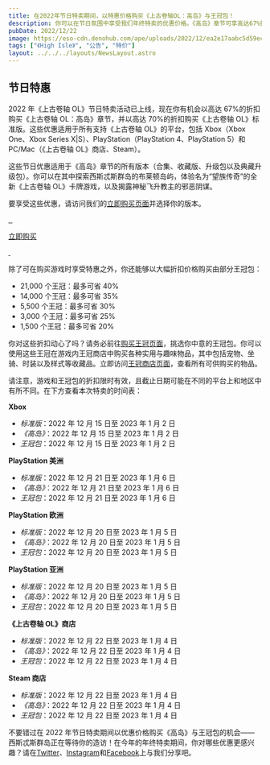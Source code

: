 ```yaml
---
title: 在2022年节日特卖期间，以特惠价格购买《上古卷轴OL：高岛》与王冠包！
description: 你可以在节日氛围中享受我们年终特卖的优惠价格。《高岛》章节可享高达67%折扣优惠，王冠包则可享高达40%折扣优惠！
pubDate: 2022/12/22
image: https://eso-cdn.denohub.com/ape/uploads/2022/12/ea2e17aabc5d59ec545e6751c6ce8024.jpg
tags: ["《High Isle》", "公告", "特价"]
layout: ../../../layouts/NewsLayout.astro
---
```


## 节日特惠

2022 年《上古卷轴 OL》节日特卖活动已上线，现在你有机会以高达 67%的折扣购买《上古卷轴 OL：高岛》章节，并以高达 70%的折扣购买《上古卷轴 OL》标准版。这些优惠适用于所有支持《上古卷轴 OL》的平台，包括 Xbox（Xbox
One、Xbox Series X|S）、PlayStation（PlayStation 4、PlayStation 5）和 PC/Mac（《上古卷轴 OL》商店、Steam）。

这些节日优惠适用于《高岛》章节的所有版本（合集、收藏版、升级包以及典藏升级包）。你可以在其中探索西斯忒斯群岛的布莱顿岛屿，体验名为“望族传奇”的全新《上古卷轴 OL》卡牌游戏，以及揭露神秘飞升教主的邪恶阴谋。

要享受这些优惠，请访问我们的[立即购买页面](https://www.elderscrollsonline.com/cn/joinus)并选择你的版本。

[![]() ![]() ![]()](https://www.elderscrollsonline.com/cn/joinus)

[立即购买](https://www.elderscrollsonline.com/cn/joinus)

[![]() ![]()](https://www.elderscrollsonline.com/cn/joinus)

除了可在购买游戏时享受特惠之外，你还能够以大幅折扣价格购买由部分王冠包：

- 21,000 个王冠：最多可省 40%
- 14,000 个王冠：最多可省 35%
- 5,500 个王冠：最多可省 30%
- 3,000 个王冠：最多可省 25%
- 1,500 个王冠：最多可省 20%

你对这些折扣动心了吗？请务必前往[购买王冠页面](https://www.elderscrollsonline.com/cn/crowns)，挑选你中意的王冠包。你可以使用这些王冠在游戏内王冠商店中购买各种实用与趣味物品，其中包括宠物、坐骑、时装以及样式等收藏品。立即访问[王冠商店页面](https://www.elderscrollsonline.com/cn/crownstore/)，查看所有可供购买的物品。

请注意，游戏和王冠包的折扣限时有效，且截止日期可能在不同的平台上和地区中有所不同。在下方查看本次特卖的时间表：

**Xbox**

- _标准版_：2022 年 12 月 15 日至 2023 年 1 月 2 日
- _《高岛》_：2022 年 12 月 15 日至 2023 年 1 月 2 日
- _王冠包_：2022 年 12 月 15 日至 2023 年 1 月 2 日

**PlayStation 美洲**

- _标准版_：2022 年 12 月 21 日至 2023 年 1 月 6 日
- _《高岛》_：2022 年 12 月 21 日至 2023 年 1 月 6 日
- _王冠包_：2022 年 12 月 21 日至 2023 年 1 月 6 日

**PlayStation 欧洲**

- _标准版_：2022 年 12 月 20 日至 2023 年 1 月 5 日
- _《高岛》_：2022 年 12 月 20 日至 2023 年 1 月 5 日
- _王冠包_：2022 年 12 月 20 日至 2023 年 1 月 5 日

**PlayStation 亚洲**

- _标准版_：2022 年 12 月 20 日至 2023 年 1 月 5 日
- _《高岛》_：2022 年 12 月 20 日至 2023 年 1 月 5 日
- _王冠包_：2022 年 12 月 20 日至 2023 年 1 月 5 日

**《上古卷轴 OL》商店**

- _标准版_：2022 年 12 月 22 日至 2023 年 1 月 4 日
- _《高岛》_：2022 年 12 月 22 日至 2023 年 1 月 4 日
- _王冠包_：2022 年 12 月 22 日至 2023 年 1 月 4 日

**Steam 商店**

- _标准版_：2022 年 12 月 22 日至 2023 年 1 月 4 日
- _《高岛》_：2022 年 12 月 22 日至 2023 年 1 月 4 日
- _王冠包_：2022 年 12 月 22 日至 2023 年 1 月 4 日

不要错过在 2022 年节日特卖期间以优惠价格购买《高岛》与王冠包的机会——西斯忒斯群岛正在等待你的造访！在今年的年终特卖期间，你对哪些优惠更感兴趣？请在[Twitter](https://twitter.com/TESOnline)、[Instagram](https://www.instagram.com/elderscrollsonline/)和[Facebook](https://www.facebook.com/elderscrollsonline)上与我们分享吧。
